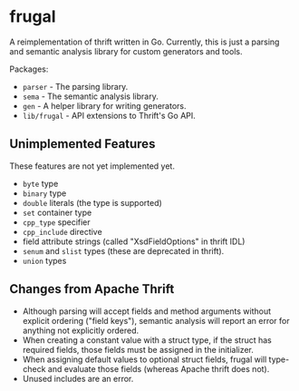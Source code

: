 frugal
======

A reimplementation of thrift written in Go. Currently, this is just a parsing and semantic analysis library for custom generators and tools.

Packages:
 - `parser` - The parsing library.
 - `sema` - The semantic analysis library.
 - `gen` - A helper library for writing generators.
 - `lib/frugal` - API extensions to Thrift's Go API.

Unimplemented Features
----------------------
These features are not yet implemented yet.
 - `byte` type
 - `binary` type
 - `double` literals (the type is supported)
 - `set` container type
 - `cpp_type` specifier
 - `cpp_include` directive
 - field attribute strings (called "XsdFieldOptions" in thrift IDL)
 - `senum` and `slist` types (these are deprecated in thrift).
 - `union` types

Changes from Apache Thrift
--------------------------
 - Although parsing will accept fields and method arguments without explicit ordering ("field keys"), semantic analysis will report an error for anything not explicitly ordered.
 - When creating a constant value with a struct type, if the struct has required fields, those fields must be assigned in the initializer.
 - When assigning default values to optional struct fields, frugal will type-check and evaluate those fields (whereas Apache thrift does not).
 - Unused includes are an error.

